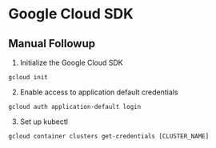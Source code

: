 # Google Cloud SDK

## Manual Followup

1. Initialize the Google Cloud SDK

```
gcloud init
```

2. Enable access to application default credentials

```
gcloud auth application-default login
```


3. Set up kubectl

```
gcloud container clusters get-credentials [CLUSTER_NAME]
```

